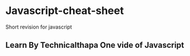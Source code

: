 # Javascript-cheat-sheet
Short revision for javascript

## Learn By Technicalthapa One vide of Javascript

